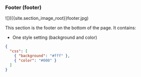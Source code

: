 <h3 id='footer'>Footer (footer)</h3>
![]({{site.section_image_root}}footer.jpg)

This section is the footer on the bottom of the page. It contains:

* One style setting (background and color)

```json
{
  "css": [
    { "background": "#fff" },
    { "color": "#000" }
  ]
}
```
